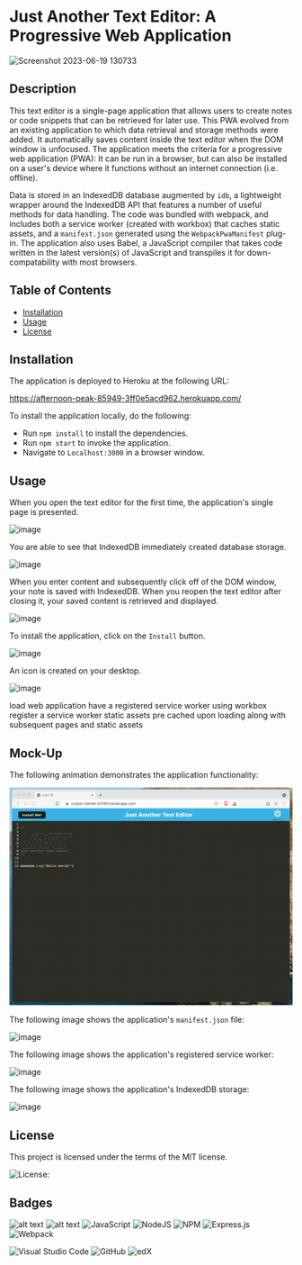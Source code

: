 # Just Another Text Editor: A Progressive Web Application

![Screenshot 2023-06-19 130733](https://github.com/mathminx/Text-Editor/assets/122234007/b0880b9a-959d-47f5-8a71-22e4ee354dab)


## Description

This text editor is a single-page application that allows users to create notes or code snippets that can be retrieved for later use. This PWA evolved from an existing application to which data retrieval and storage methods were added. It automatically saves content inside the text editor when the DOM window is unfocused. The application meets the criteria for a progressive web application (PWA):  It can be run in a browser, but can also be installed on a user's device where it functions without an internet connection (i.e. offline). 

Data is stored in an IndexedDB database augmented by `idb`, a lightweight wrapper around the IndexedDB API that features a number of useful methods for data handling. The code was bundled with webpack, and includes both a service worker (created with workbox) that caches static assets, and a `manifest.json` generated using the `WebpackPwaManifest` plug-in. The application also uses Babel, a JavaScript compiler that takes code written in the latest version(s) of JavaScript and transpiles it for down-compatability with most browsers.


## Table of Contents

* [Installation](#installation)
* [Usage](#usage)
* [License](#license)


## Installation

The application is deployed to Heroku at the following URL: 

https://afternoon-peak-85949-3ff0e5acd962.herokuapp.com/


To install the application locally, do the following:
  
* Run `npm install` to install the dependencies. 
* Run `npm start` to invoke the application.
* Navigate to `Localhost:3000` in a browser window.


## Usage

When you open the text editor for the first time, the application's single page is presented.

![image](https://github.com/mathminx/Text-Editor/assets/122234007/e8fc0fdf-ae52-4230-8c25-a60299a87aca)


You are able to see that IndexedDB immediately created database storage.  

![image](https://github.com/mathminx/Text-Editor/assets/122234007/cd748c83-e25c-4d0b-9a4b-72a7a56219b4)


When you enter content and subsequently click off of the DOM window, your note is saved with IndexedDB. When you reopen the text editor after closing it, your saved content is retrieved and displayed. 

![image](https://github.com/mathminx/Text-Editor/assets/122234007/9bac455a-b373-4abb-846c-2622eb833e77)


To install the application, click on the `Install` button. 

![image](https://github.com/mathminx/Text-Editor/assets/122234007/a91c7360-44a7-484c-b1a0-3a992ad3847c)


An icon is created on your desktop.

![image](https://github.com/mathminx/Text-Editor/assets/122234007/8df86500-cdb4-4a0d-bd08-7bd147348204)



load web application
have a registered service worker using workbox
register a service worker
static assets pre cached upon loading along with subsequent pages and static assets


## Mock-Up

The following animation demonstrates the application functionality:

![Demonstration of the finished Module 19 Challenge being used in the browser and then installed.](./Assets/00-demo.gif)

The following image shows the application's `manifest.json` file:

![image](https://github.com/mathminx/Text-Editor/assets/122234007/3aeab8ed-b8f2-4023-ad36-9ae02d138713)

The following image shows the application's registered service worker:

![image](https://github.com/mathminx/Text-Editor/assets/122234007/bd5d7934-b9b9-4077-b66a-62defde26f05)

The following image shows the application's IndexedDB storage:

![image](https://github.com/mathminx/Text-Editor/assets/122234007/c0c93407-a244-4023-93f7-91411680e499)


## License

 This project is licensed under the terms of the MIT license.

 ![License: ](https://img.shields.io/badge/License-MIT-blueviolet.svg)


## Badges

![alt text](https://img.shields.io/badge/HTML-239120?style=for-the-badge&logo=html5&logoColor=white)  ![alt text]( https://img.shields.io/badge/CSS-239120?&style=for-the-badge&logo=css3&logoColor=white)  ![JavaScript](https://img.shields.io/badge/javascript-%23323330.svg?style=for-the-badge&logo=javascript&logoColor=%23F7DF1E)  ![NodeJS](https://img.shields.io/badge/node.js-6DA55F?style=for-the-badge&logo=node.js&logoColor=white)  ![NPM](https://img.shields.io/badge/NPM-%23CB3837.svg?style=for-the-badge&logo=npm&logoColor=white)  ![Express.js](https://img.shields.io/badge/express.js-%23404d59.svg?style=for-the-badge&logo=express&logoColor=%2361DAFB)  ![Webpack](https://img.shields.io/badge/webpack-%238DD6F9.svg?style=for-the-badge&logo=webpack&logoColor=black)  

![Visual Studio Code](https://img.shields.io/badge/Visual%20Studio%20Code-0078d7.svg?style=for-the-badge&logo=visual-studio-code&logoColor=white) ![GitHub](https://img.shields.io/badge/github-%23121011.svg?style=for-the-badge&logo=github&logoColor=white)  ![edX](https://img.shields.io/badge/edX-%2302262B.svg?style=for-the-badge&logo=edX&logoColor=white)

